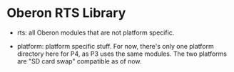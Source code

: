 # Oberon RTS Library

* rts: all Oberon modules that are not platform specific.

* platform: platform specific stuff. For now, there's only one platform directory here for P4, as P3 uses the same modules. The two platforms are "SD card swap" compatible as of now.